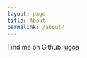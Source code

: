 ```yaml
---
layout: page
title: About
permalink: /about/
---
```


Find me on Github: [ugoa](https://github.com/ugoa)

